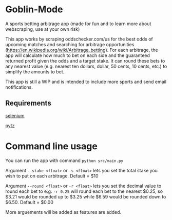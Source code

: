 # Goblin-Mode
A sports betting arbitrage app (made for fun and to learn more about webscraping, use at your own risk)

This app works by scraping oddschecker.com/us for the best odds of upcoming matches and searching for arbitrage opportunities (https://en.wikipedia.org/wiki/Arbitrage_betting). For each arbitrage, the app will calculate how much to bet on each side and the guaranteed returned profit given the odds and a target stake. It can round these bets to any nearest value (e.g. nearest ten dollars, dollar, 50 cents, 10 cents, etc.) to simplify the amounts to bet. 

This app is still a WIP and is intended to include more sports and send email notifications. 

## Requirements
[selenium](https://pypi.org/project/selenium/)

[pytz](https://pypi.org/project/pytz/)

# Command line usage
You can run the app with command `python src/main.py`

Argument `--stake <float>` or `-s <float>` lets you set the total stake you wish to put on each arbitrage. Default = $10

Argument `--round <float>` or `-r <float>` lets you set the decimal value to round each bet to e.g. `-r 0.25` will round each bet to the nearest $0.25, so $3.21 would be rounded up to $3.25 while $6.59 would be rounded down to $6.50. Default = $0.00

More arguements will be added as features are added.
